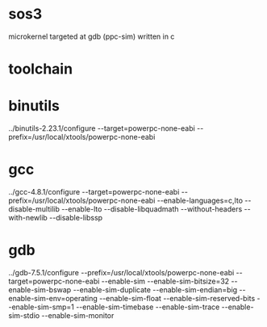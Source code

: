 sos3
====

microkernel targeted at gdb (ppc-sim) written in c

toolchain
=========

 binutils
 ========

 ../binutils-2.23.1/configure --target=powerpc-none-eabi --prefix=/usr/local/xtools/powerpc-none-eabi
 
 gcc
 ===

 ../gcc-4.8.1/configure --target=powerpc-none-eabi --prefix=/usr/local/xtools/powerpc-none-eabi --enable-languages=c,lto --disable-multilib --enable-lto --disable-libquadmath --without-headers --with-newlib --disable-libssp

 gdb
 ===

 ../gdb-7.5.1/configure --prefix=/usr/local/xtools/powerpc-none-eabi --target=powerpc-none-eabi --enable-sim --enable-sim-bitsize=32 --enable-sim-bswap --enable-sim-duplicate --enable-sim-endian=big --enable-sim-env=operating --enable-sim-float --enable-sim-reserved-bits --enable-sim-smp=1 --enable-sim-timebase --enable-sim-trace --enable-sim-stdio --enable-sim-monitor


